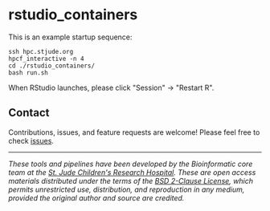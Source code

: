 # rstudio_containers

This is an example startup sequence:
 
```
ssh hpc.stjude.org
hpcf_interactive -n 4
cd ./rstudio_containers/
bash run.sh
```

When RStudio launches, please click "Session" -> "Restart R".









## Contact

Contributions, issues, and feature requests are welcome! Please feel free to check [issues](https://github.com/stjude-dnb-binfcore/sc-rna-seq-snap/issues).

---

*These tools and pipelines have been developed by the Bioinformatic core team at the [St. Jude Children's Research Hospital](https://www.stjude.org/). These are open access materials distributed under the terms of the [BSD 2-Clause License](https://opensource.org/license/bsd-2-clause), which permits unrestricted use, distribution, and reproduction in any medium, provided the original author and source are credited.*
